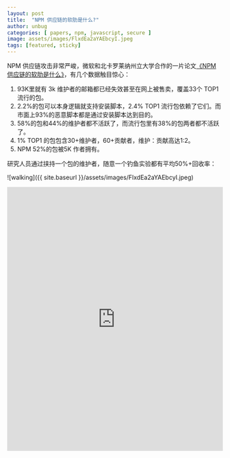 ```yaml
---
layout: post
title:  "NPM 供应链的软肋是什么?"
author: unbug
categories: [ papers, npm, javascript, secure ]
image: assets/images/FlxdEa2aYAEbcyI.jpeg
tags: [featured, sticky]
---
```

NPM 供应链攻击非常严峻，微软和北卡罗莱纳州立大学合作的一片论文[《NPM 供应链的软肋是什么》][paper1-url]，有几个数据触目惊心：
1. 93K里就有 3k  维护者的邮箱都已经失效甚至在网上被售卖，覆盖33个 TOP1 流行的包。
2. 2.2%的包可以本身逻辑就支持安装脚本，2.4% TOP1 流行包依赖了它们。而市面上93%的恶意脚本都是通过安装脚本达到目的。
3. 58%的包和44%的维护者都不活跃了，而流行包里有38%的包两者都不活跃了。
4. 1% TOP1 的包包含30+维护者，60+贡献者，维护：贡献高达1:2。
5. NPM 52%的包被5K 作者拥有。

研究人员通过挟持一个包的维护者，随意一个钓鱼实验都有平均50%+回收率：

![walking]({{ site.baseurl }}/assets/images/FlxdEa2aYAEbcyI.jpeg)


<p><iframe style="width:100%;" height="615" src="https://arxiv.org/pdf/2112.10165.pdf" frameborder="0" allowfullscreen></iframe></p>


[paper1-url]: https://arxiv.org/pdf/2112.10165.pdf

